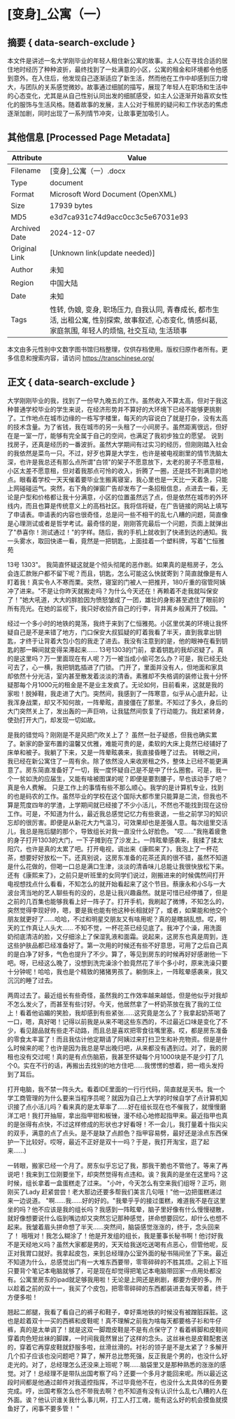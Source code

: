 # [变身]_公寓（一）



## 摘要  { data-search-exclude }

<!-- tcd_abstract -->
本文件是讲述一名大学刚毕业的年轻人租住新公寓的故事。主人公在寻找合适的居住地时经历了种种波折，最终找到了一处满意的小区，公寓的租金和环境都令他感到意外。在入住后，他发现自己逐渐适应了新生活，然而他在工作中却感到压力增大，与团队的关系感觉微妙。故事通过细腻的描写，展现了年轻人在职场和生活中的心态变化，尤其是从自己性别认同出发的细腻感受，如主人公逐渐开始喜欢女性化的服饰与生活风格。随着故事的发展，主人公对于租房的疑问和工作状态的焦虑逐渐加剧，同时出现了一系列情节冲突，让故事更加吸引人。

<!-- tcd_abstract_end -->

## 其他信息 [Processed Page Metadata]

| Attribute       | Value                                  |
|-----------------|----------------------------------------|
| Filename        | [变身]_公寓（一）.docx                             |
| Type            | document                                 |
| Format          | Microsoft Word Document (OpenXML)                               |
| Size            | 17939 bytes                           |
| MD5             | e3d7ca931c74d9acc0cc3c5e67031e93                                  |
| Archived Date   | 2024-12-07                             |
| Original Link   | [Unknown link(update needed)]                         |
| Author          | 未知                               |
| Region          | 中国大陆                               |
| Date            | 未知                                 |
| Tags            | 性转, 伪娘, 变身, 职场压力, 自我认同, 青春成长, 都市生活, 出租公寓, 性别探索, 故事叙述, 心态变化, 情感纠葛, 家庭氛围, 年轻人的烦恼, 社交互动, 生活琐事                                 |

本文由多元性别中文数字图书馆归档整理，仅供存档使用。版权归原作者所有。更多信息和搜索内容，请访问 <https://transchinese.org/>


## 正文 { data-search-exclude }

<!-- tcd_main_text -->
大学刚刚毕业的我，找到了一份早九晚五的工作。虽然收入不算太高，但对于我这种普通学校毕业的学生来说，在经济形势并不算好的大环境下已经不能够更挑剔了。工作地点在城市边缘的一栋写字楼里，每天的内容说白了就是打杂，没有太高的技术含量。为了省钱，我在城市的另一头租了一小间房子。虽然距离很远，但好在是一室一厅，能够有完全属于自己的空间，也满足了我初步独立的愿望。 说到找房子，还真是经历的一番波折。虽然大学期间有过实习的经历，但刚刚踏入社会的我依然是菜鸟一只。不过，好歹也算是大学生，也许是被电视剧里的情节洗脑太深，也许是我总还有那么点所谓"白领"的架子不愿意放下，太老的房子不愿意租，小区太差不愿意租，但对着我那点可怜的收入，折腾了一圈，还是找不到满意的地点。眼看着学校一天天催着要毕业生搬离寝室，我心里也是一天比一天着急，只能上网碰碰运气。突然，右下角的弹窗广告却发布了一条招租信息，点进去一看，无论是户型和价格都让我十分满意，小区的位置虽然远了点，但是依然在城市的外环线内，而且也算是传统意义上的高档社区。我将信将疑，在广告链接的网站上填写了申请表。申请表的内容也很奇怪，总是问一些不相干的乱七八糟的问题，简直像是心理测试或者是哲学考试。最奇怪的是，刚刚答完最后一个问题，页面上就弹出了"恭喜你！测试通过！"的字样。随后，我的手机上就收到了快递到达的通知。我一头雾水，取回快递一看，竟然是一把钥匙，上面挂着一个塑料牌，写着"仁恒雅苑

13号 1303"。 我简直怀疑这就是个彻头彻尾的恶作剧。如果真的是租房子，怎么会连汇款账户都不留下呢？而且，钥匙，怎么可能这么快就寄到？简直就像是有人盯着我！真实令人不寒而栗。突然，寝室的门被人一把推开，180斤重的宿管阿姨冲了进来。"不是让你昨天就搬走吗？为什么今天还在！再赖着不走我就叫保安了！"她大吼道，大大的胖脸因为愤怒皱成了一团，雄壮的身影甚至遮住了眼前的所有亮光。在她的监视下，我只好收拾齐自己的行李，背井离乡般离开了校园。 "

经过一个多小时的地铁的晃荡，我终于来到了仁恒雅苑。小区里优美的环境让我怀疑自己是不是来错了地方，门口保安大叔狐疑的盯着我看了半天，直到我拿出钥匙，才终于让背着大包小包的我走了进去。我没有注意到的是，他的眼神在看到钥匙的那一瞬间就变得呆滞起来...... 13号1303的门前，拿着钥匙的我却迟疑了。真的是这里吗？万一里面现在有人呢？万一被当成小偷可怎么办？可是，我已经无处可去了，心一横，我把钥匙插进了门锁。 门开了，里面并没有人，但地面和家具却依然十分光洁，室内甚至散发着淡淡的清香。素雅却不失格调的装修让我十分怀疑那每个月1000元的租金是不是业主发疯了。无论如何，目前看来，这就是我的家啦！脱掉鞋，我走进了大门。突然间，我感到了一阵寒意，似乎从心底升起，让我浑身战栗，却又不知何故，一阵晕眩，直接僵在了那里。不知过了多久，身后的大门突然关上了，发出轰的一声巨响，让我猛然间恢复了行动能力。我赶紧转身，使劲打开大门，却发现一切如故。

是我的错觉吗？刚刚是不是风把门吹关上了？ 虽然一肚子疑惑，但我也确实累了。新家的卧室布置的温馨又优雅，难能可贵的是，柔软的大床上竟然已经铺好了床单和被子。我躺了下来，又是一阵晕眩袭来，我直接昏睡了过去。 转眼之间，我已经在新公寓住了一周有余。除了依然没人来收房租之外，整体上已经不能更满意了。房东简直准备好了一切，我一度怀疑自己是不是中了什么圈套。可是，我一个一贫如洗的应届生，又能有啥被图谋的呢？即便是要割腰子，早也该动手了吧？真是令人费解。 只是工作上的事情有些不那么顺心。我学的是计算机专业，找到的也是码农的工作。虽然毕业的学校在这个国际大都市里只能算是二流，但我也不算是荒度四年的学渣，上学期间就已经接了不少小活儿，不然也不能找到现在这份工作。可是，不知道为什么，最近我总感觉记忆力有些衰退，一些之前学习的知识忘却的很厉害。即便是从新花大力气温习，可效果却也是差强人意。每次组里交活儿，我总是拖后腿的那个，导致组长对我一直没什么好脸色。 "哎......"我拖着疲惫的身子打开1303的大门，一下子摊到在了沙发上。一阵眩晕感袭来，我揉了揉太阳穴，也许是真的太累了吧。打开电视，调出来《康熙来了》，我泡上了一杯花茶，想要好好放松一下。还真别说，这房东准备的花茶还真的很不错，虽然不知道是什么花做的，但喝一口总是满口生津，淡淡的清香味儿总能让我很快放松下来。还有《康熙来了》，之前只是听班里的女同学们说过，刚搬进来的时候偶然间打开电视想找点什么看看，不知怎么的就开始看起来了这个节目。蔡康永和小S与一大波台湾当地的艺人聊些有的没的，总是让我兴趣盎然。就是可惜已经停播了，但是之前的几百集也能够我看上好一阵子了。打开手机，我刷起了微博，不知怎么的，突然觉得李现好帅，嗯，要是我也能有他这种长相就好了，或者，如果能和他交个朋友就更好了......哈哈，不过和明星交朋友又有啥用呢？真的是瞎胡乱想。哎，明天的工作真让人头大...... 不知不觉，一杯花茶已经见底了。我冲了个澡，用洗面奶彻底清洁的脸，又仔细涂上了保湿乳液和面霜。说起来，这房东也真是周到，连这些护肤品都已经准备好了。第一次用的时候还有些不好意思，可用了之后自己真的是白净了好多，气色也提升了不少。算了，等见到房东的时候再好好感谢他一下吧。呀，已经这么晚了，没想到洗完澡涂个脸竟然花了半个多小时，原来洗澡只要十分钟呢！哈哈，我也是个精致的猪猪男孩了。躺倒床上，一阵眩晕感袭来，我又沉沉的睡了过去。

两周过去了。最近组长有些奇怪，虽然我的工作效率越来越低，但是他似乎对我却不怎么发火了，而甚至有些讨好。今天，他居然拿了一杯奶茶放在我了我的工位上！看着他谄媚的笑脸，我却感到有些紧张......这究竟是怎么了？我拿起奶茶喝了一口，嗯，真好喝！记得以前我是从来不喝这些东西的，不过最近口味是变化了不少，看见甜品就有些走不动路，而且总是喜欢把零食往嘴里塞。哎，都是房东准备的零食太丰富了！而且我估计他定期请了阿姨过来打扫卫生和补充物资。但是是什么时候来的呢？也许是因为我总是早出晚归吧，从来都没有遇到过。对了，我的房租也没有交过呢！真的是有点伤脑筋，我甚至怀疑每个月1000块是不是少打了几个0。实在不行的话，再搬出去找别的地方住吧......我愣愣的想着，把一绺头发捋到了耳后。

打开电脑，我不禁一阵头大。看着IDE里面的一行行代码，简直就是天书。我一个学工商管理的为什么要来当程序员呢？就因为自己上大学的时候自学了点计算机知识接了点小活儿吗？看来真的是太草率了......好在组长现在也不催我了，就慢慢磨洋工吧！我打开抽屉，拿出指甲钳和板锉，漫不经心地修起指甲来。最近指甲也真的是张得有点快，不过这样修成的形状也才好看呀！不一会儿，我打量着十指尖尖的双手，满意的点了点头。是不是缺了点颜色？指甲容易劈，最好还是涂点东西保护一下比较好。哎呀，最近不正好是双十一吗？于是，我打开淘宝，逛了起来......)

一转眼，搬家已经一个月了。房东似乎忘记了我，那我干脆也不管他了。等来了再说吧！我来到工位刚要坐下，却突然觉得有点违和。诶？我真的是坐在这里吗？这时候，组长拿着一盒蛋糕走了过来。 "小叶，今天怎么有空来我们组呀？正巧，刚刚买了Lady
赶紧尝尝！老大那边还要多帮我们美言几句哦！"他一边把蛋糕递过来一边说道。 "啊......我......好的好的。"我晕乎乎的接过蛋糕，难道我不是在这里坐的吗？他不应该是我的组长吗？我感到一阵眩晕，脑子里好像有什么慢慢褪散，就好像想要说什么临到嘴边却又突然忘记那种感觉，拼命想要回忆，却什么也想不起来。我皱着眉头拼命想了半天......突然间，脑袋感觉涨涨的，终于，念头回来了！ 哦哦对！我怎么糊涂了！他是开发组的组长，我是董事长秘书啊！他讨好我不是天经地义吗？虽然大家都是男的，天天给我送吃送喝有点恶心，但管他呢，反正对我胃口就好。我拿起皮包，来到总经理办公室外面的秘书隔间坐了下来。最近不知道为什么，总感觉出门有一大堆东西要带，零零碎碎的不胜其烦。之前上下班只要背个笔记本电脑就够了，可是现在却觉得把笔记本电脑带回家一点用处都没有。公寓里房东的ipad就足够我用啦！无论是上网还是刷剧，都要方便的多。所以趁着之前的双十一，我买了个皮包，把零零碎碎的东西都装进去每天带着，终于方便多啦！

翘起二郎腿，我看了看自己的裤子和鞋子，幸好乘地铁的时候没有被蹭脏踩脏。这也是趁着双十一买的西裤和皮鞋呢！真不理解之前我为啥每天都要格子衫和牛仔裤，真的是太单调了！就是这双一脚蹬皮鞋是不是有点保守了？看着裤脚和皮鞋间穿着肉色短丝袜的脚踝，一时间我竟然冒出了这样的念头。这丝袜也是皮鞋配套送的，穿着它再穿皮鞋就舒服多啦，丝滑丝滑的。衬衫的领子是不是太紧了？多解开几个扣子应该也没问题吧？算了，解开总比憋死强，反正我是个男的，也没什么好走光的。对了，总经理怎么还没来上班呢？啊......脑袋里又是那种熟悉的涨涨的感觉。对了！总经理不是带队出国考察了吗？还要一个多月才能回来呢。所以最近这段时间都是他通过邮件对我遥控指挥，不过毕竟他不在，也没什么太具体的任务要完成。哼，出国考察怎么也不带我去啊？也不知道有没有认识什么乱七八糟的人在外面。诶？他认识谁关我什么事儿啊，打工人打工魂，能有这么好的机会摸鱼就摸鱼好了，闲事不要多管！ "
<!-- tcd_main_text_end -->

